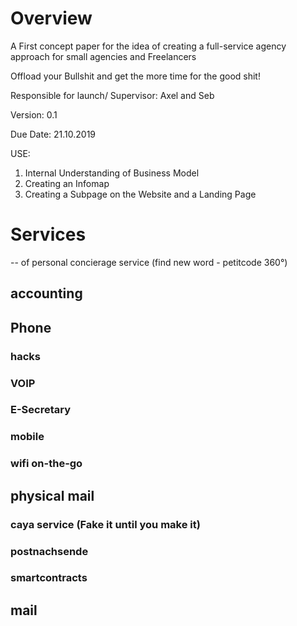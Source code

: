 <!-- TITLE: Petitcode 360 -->
<!-- SUBTITLE: A quick summary of Petitcode 360 -->

# Overview

A First concept paper for the idea of creating a full-service agency approach for small agencies and Freelancers


Offload your Bullshit and get the more time for the good shit!


Responsible for launch/ Supervisor: Axel and Seb


Version: 0.1

Due Date: 21.10.2019

USE: 
1.	Internal Understanding of Business Model
2.	Creating an Infomap
3.	Creating a Subpage on the Website and a Landing Page


# Services 

-- of personal concierage service (find new word - petitcode 360°)

## accounting

## Phone

### hacks

### VOIP

### E-Secretary 

### mobile

### wifi on-the-go

## physical mail 

### caya service (Fake it until you make it)

### postnachsende 

### smartcontracts 

## mail 




